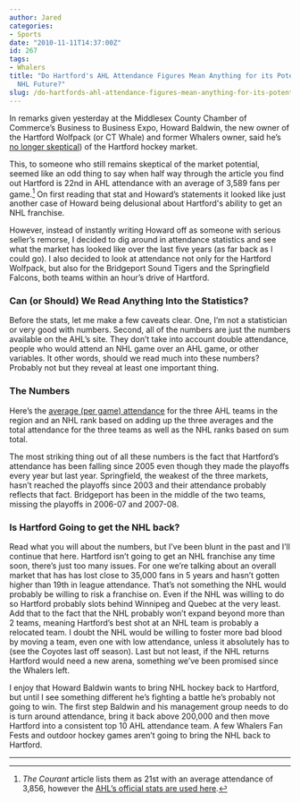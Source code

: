 ```yaml
---
author: Jared
categories:
- Sports
date: "2010-11-11T14:37:00Z"
id: 267
tags:
- Whalers
title: "Do Hartford's AHL Attendance Figures Mean Anything for its Potential
  NHL Future?"
slug: /do-hartfords-ahl-attendance-figures-mean-anything-for-its-potential-nhl-future/
---
```


In remarks given yesterday at the Middlesex County Chamber of Commerce’s Business to Business Expo, Howard Baldwin, the new owner of the Hartford Wolfpack (or CT Whale) and former Whalers owner, said he’s [no longer skeptical](https://www.courant.com/sports/hockey/hc-xpm-2010-10-28-hc-baldwin-whalers-1028-20101028-story.html)) of the Hartford hockey market.

This, to someone who still remains skeptical of the market potential, seemed like an odd thing to say when half way through the article you find out Hartford is 22nd in AHL attendance with an average of 3,589 fans per game.[^1] On first reading that stat and Howard’s statements it looked like just another case of Howard being delusional about Hartford's ability to get an NHL franchise.

However, instead of instantly writing Howard off as someone with serious seller’s remorse, I decided to dig around in attendance statistics and see what the market has looked like over the last five years (as far back as I could go). I also decided to look at attendance not only for the Hartford Wolfpack, but also for the Bridgeport Sound Tigers and the Springfield Falcons, both teams within an hour’s drive of Hartford.

### Can (or Should) We Read Anything Into the Statistics?


Before the stats, let me make a few caveats clear. One, I’m not a statistician or very good with numbers. Second, all of the numbers are just the numbers available on the AHL’s site. They don’t take into account double attendance, people who would attend an NHL game over an AHL game, or other variables. It other words, should we read much into these numbers? Probably not but they reveal at least one important thing.

### The Numbers

Here’s the [average (per game) attendance](https://spreadsheets.google.com/ccc?key=0AiAnPXUfQv0ldE1sQXVodkJYQkRfSWhwelpHRWROeVE&amp;hl=en) for the three AHL teams in the region and an NHL rank based on adding up the three averages and the total attendance for the three teams as well as the NHL ranks based on sum total.

The most striking thing out of all these numbers is the fact that Hartford’s attendance has been falling since 2005 even though they made the playoffs every year but last year. Springfield, the weakest of the three markets, hasn’t reached the playoffs since 2003 and their attendance probably reflects that fact. Bridgeport has been in the middle of the two teams, missing the playoffs in 2006-07 and 2007-08.

### Is Hartford Going to get the NHL back?

Read what you will about the numbers, but I’ve been blunt in the past and I’ll continue that here. Hartford isn’t going to get an NHL franchise any time soon, there’s just too many issues. For one we’re talking about an overall market that has has lost close to 35,000 fans in 5 years and hasn’t gotten higher than 19th in league attendance. That’s not something the NHL would probably be willing to risk a franchise on. Even if the NHL was willing to do so Hartford probably slots behind Winnipeg and Quebec at the very least. Add that to the fact that the NHL probably won’t expand beyond more than 2 teams, meaning Hartford’s best shot at an NHL team is probably a relocated team. I doubt the NHL would be willing to foster more bad blood by moving a team, even one with low attendance, unless it absolutely has to (see the Coyotes last off season). Last but not least, if the NHL returns Hartford would need a new arena, something we’ve been promised since the Whalers left.

I enjoy that Howard Baldwin wants to bring NHL hockey back to Hartford, but until I see something different he’s fighting a battle he’s probably not going to win. The first step Baldwin and his management group needs to do is turn around attendance, bring it back above 200,000 and then move Hartford into a consistent top 10 AHL attendance team. A few Whalers Fan Fests and outdoor hockey games aren’t going to bring the NHL back to Hartford.

---

[^1]: *The Courant* article lists them as 21st with an average attendance of 3,856, however the [AHL’s official stats are used here](http://theahl.com/stats/schedule.php?view=attendance).